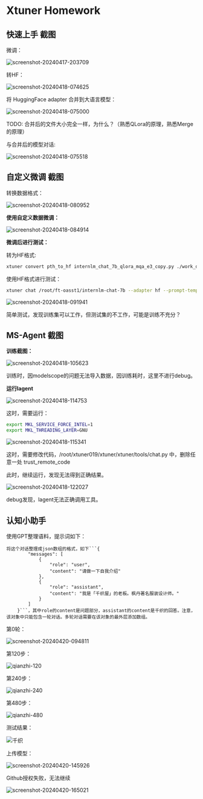 # Xtuner Homework

## 快速上手 截图

微调：

![screenshot-20240417-203709](imgs/screenshot-20240417-203709.png)

转HF：

![screenshot-20240418-074625](imgs/screenshot-20240418-074625.png)

将 HuggingFace adapter 合并到大语言模型：

![screenshot-20240418-075000](imgs/screenshot-20240418-075000.png)

TODO: 合并后的文件大小完全一样，为什么？（熟悉QLora的原理，熟悉Merge的原理）

与合并后的模型对话:

![screenshot-20240418-075518](imgs/screenshot-20240418-075518.png)

## 自定义微调 截图

转换数据格式：

![screenshot-20240418-080952](imgs/screenshot-20240418-080952.png)

**使用自定义数据微调：**

![screenshot-20240418-084914](imgs/screenshot-20240418-084914.png)

**微调后进行测试：**

转为HF格式:

```bash
xtuner convert pth_to_hf internlm_chat_7b_qlora_mqa_e3_copy.py ./work_dirs/internlm_chat_7b_qlora_mqa_e3_copy/epoch_3.pth ./hf
```

使用HF格式进行测试：

```bash
xtuner chat /root/ft-oasst1/internlm-chat-7b --adapter hf --prompt-template internlm_chat --system-template medical
```

![screenshot-20240418-091941](imgs/screenshot-20240418-091941.png)

简单测试，发现训练集可以工作，但测试集的不工作，可能是训练不充分？

## MS-Agent 截图

**训练截图：**

![screenshot-20240418-105623](imgs/screenshot-20240418-105623.png)

训练时，因modelscope的问题无法导入数据，因训练耗时，这里不进行debug。

**运行lagent**

![screenshot-20240418-114753](imgs/screenshot-20240418-114753.png)

这时，需要运行：

```bash
export MKL_SERVICE_FORCE_INTEL=1
export MKL_THREADING_LAYER=GNU
```

![screenshot-20240418-115341](imgs/screenshot-20240418-115341.png)

这时，需要修改代码，/root/xtuner019/xtuner/xtuner/tools/chat.py 中，删除任意一处 trust_remote_code

此时，继续运行，发现无法得到正确结果。

![screenshot-20240418-122027](imgs/screenshot-20240418-122027.png)

debug发现，lagent无法正确调用工具。

## 认知小助手

使用GPT整理语料，提示词如下：

```text
将这个对话整理成json数组的格式，如下```{
        "messages": [
            {
                "role": "user",
                "content": "请做一下自我介绍"
            },
            {
                "role": "assistant",
                "content": "我是「千织屋」的老板。枫丹著名服装设计师。"
            }
        ]
    }```，其中role的content是问题部分，assistant的content是千织的回答。注意，该对象中只能包含一轮对话。多轮对话需要在该对象的最外层添加数组。
```

第0轮：

![screenshot-20240420-094811](imgs/screenshot-20240420-094811.png)

第120步：

![qianzhi-120](imgs/qianzhi-120.png)

第240步：

![qianzhi-240](imgs/qianzhi-240.png)

第480步：

![qianzhi-480](imgs/qianzhi-480.png)

测试结果：

![千织](imgs/千织.jpg)

上传模型：

![screenshot-20240420-145926](imgs/screenshot-20240420-145926.png)

Github授权失败，无法继续

![screenshot-20240420-165021](imgs/screenshot-20240420-165021.png)
